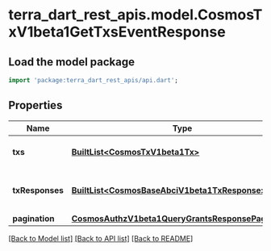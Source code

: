 # terra_dart_rest_apis.model.CosmosTxV1beta1GetTxsEventResponse

## Load the model package
```dart
import 'package:terra_dart_rest_apis/api.dart';
```

## Properties
Name | Type | Description | Notes
------------ | ------------- | ------------- | -------------
**txs** | [**BuiltList&lt;CosmosTxV1beta1Tx&gt;**](CosmosTxV1beta1Tx.md) | txs is the list of queried transactions. | [optional] 
**txResponses** | [**BuiltList&lt;CosmosBaseAbciV1beta1TxResponse&gt;**](CosmosBaseAbciV1beta1TxResponse.md) | tx_responses is the list of queried TxResponses. | [optional] 
**pagination** | [**CosmosAuthzV1beta1QueryGrantsResponsePagination**](CosmosAuthzV1beta1QueryGrantsResponsePagination.md) |  | [optional] 

[[Back to Model list]](../README.md#documentation-for-models) [[Back to API list]](../README.md#documentation-for-api-endpoints) [[Back to README]](../README.md)


